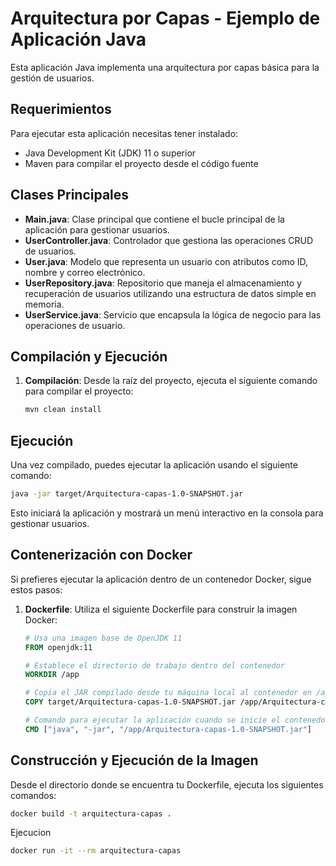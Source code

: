 # Arquitectura por Capas - Ejemplo de Aplicación Java

Esta aplicación Java implementa una arquitectura por capas básica para la gestión de usuarios.

## Requerimientos

Para ejecutar esta aplicación necesitas tener instalado:
- Java Development Kit (JDK) 11 o superior
- Maven para compilar el proyecto desde el código fuente

## Clases Principales

- **Main.java**: Clase principal que contiene el bucle principal de la aplicación para gestionar usuarios.
- **UserController.java**: Controlador que gestiona las operaciones CRUD de usuarios.
- **User.java**: Modelo que representa un usuario con atributos como ID, nombre y correo electrónico.
- **UserRepository.java**: Repositorio que maneja el almacenamiento y recuperación de usuarios utilizando una estructura de datos simple en memoria.
- **UserService.java**: Servicio que encapsula la lógica de negocio para las operaciones de usuario.

## Compilación y Ejecución

1. **Compilación**: Desde la raíz del proyecto, ejecuta el siguiente comando para compilar el proyecto:
   ```bash
   mvn clean install


## Ejecución

Una vez compilado, puedes ejecutar la aplicación usando el siguiente comando:

```bash
java -jar target/Arquitectura-capas-1.0-SNAPSHOT.jar
```
Esto iniciará la aplicación y mostrará un menú interactivo en la consola para gestionar usuarios.

## Contenerización con Docker

Si prefieres ejecutar la aplicación dentro de un contenedor Docker, sigue estos pasos:

1. **Dockerfile**: Utiliza el siguiente Dockerfile para construir la imagen Docker:
   ```dockerfile
   # Usa una imagen base de OpenJDK 11
   FROM openjdk:11

   # Establece el directorio de trabajo dentro del contenedor
   WORKDIR /app

   # Copia el JAR compilado desde tu máquina local al contenedor en /app
   COPY target/Arquitectura-capas-1.0-SNAPSHOT.jar /app/Arquitectura-capas-1.0-SNAPSHOT.jar

   # Comando para ejecutar la aplicación cuando se inicie el contenedor
   CMD ["java", "-jar", "/app/Arquitectura-capas-1.0-SNAPSHOT.jar"]

## Construcción y Ejecución de la Imagen

Desde el directorio donde se encuentra tu Dockerfile, ejecuta los siguientes comandos:

```bash
docker build -t arquitectura-capas .
```
Ejecucion

```bash
docker run -it --rm arquitectura-capas
```


